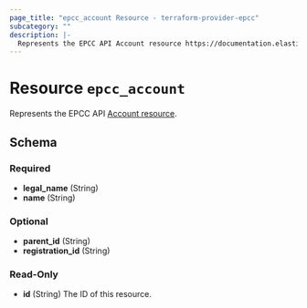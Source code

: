 ```yaml
---
page_title: "epcc_account Resource - terraform-provider-epcc"
subcategory: ""
description: |-
  Represents the EPCC API Account resource https://documentation.elasticpath.com/commerce-cloud/docs/api/account-management/accounts/index.html#the-account-object.
---
```


# Resource `epcc_account`

Represents the EPCC API [Account resource](https://documentation.elasticpath.com/commerce-cloud/docs/api/account-management/accounts/index.html#the-account-object).



<!-- schema generated by tfplugindocs -->
## Schema

### Required

- **legal_name** (String)
- **name** (String)

### Optional

- **parent_id** (String)
- **registration_id** (String)

### Read-Only

- **id** (String) The ID of this resource.

